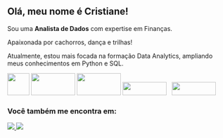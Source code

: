 ## Olá, meu nome é Cristiane!

Sou uma **Analista de Dados** com expertise em Finanças.

Apaixonada por cachorros, dança e trilhas!

Atualmente, estou mais focada na formação Data Analytics, ampliando meus conhecimentos em Python e SQL.

<div style="display: inline">
  
<img width="50" height="50" src="https://cdn.jsdelivr.net/gh/devicons/devicon@latest/icons/python/python-original.svg" />
<img width="100" height="50" src="https://cdn.jsdelivr.net/gh/devicons/devicon@latest/icons/microsoftsqlserver/microsoftsqlserver-original-wordmark.svg" />
<img width="100" height="50" src="https://cdn.jsdelivr.net/gh/devicons/devicon@latest/icons/sqlite/sqlite-original-wordmark.svg" />
<img width="100" height="30" src="https://img.shields.io/badge/jupyter-%23FA0F00.svg?style=for-the-badge&logo=jupyter&logoColor=white">
&nbsp;&nbsp;<img width="100" height="30" src="https://img.shields.io/badge/Visual%20Studio%20Code-0078d7.svg?style=for-the-badge&logo=visual-studio-code&logoColor=white">&nbsp;&nbsp;
          
</div>

### Você também me encontra em:

<div style="display: inline">
<a href="www.linkedin.com/in/cristiane-lima-7b94aa334">
  <img src="https://img.shields.io/badge/linkedin-%230077B5.svg?style=for-the-badge&logo=linkedin&logoColor=white">
</a>

<a href="https://medium.com/@crislsantos0">
  <img src="https://img.shields.io/badge/Medium-12100E?style=for-the-badge&logo=medium&logoColor=white">
</a>
          
</div>



